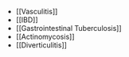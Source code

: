 - [[Vasculitis]] 
- [[IBD]] 
- [[Gastrointestinal Tuberculosis]] 
- [[Actinomycosis]] 
- [[Diverticulitis]] 
